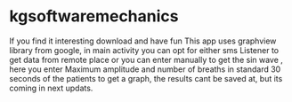 # kgsoftwaremechanics
If you find it interesting download and have fun
This app uses graphview library from google, in main activity you can opt for either sms Listener to get data from remote place or you can enter manually to get the sin wave , here you enter Maximum amplitude and number of breaths in standard 30 seconds of the patients to get a graph, the results cant be saved at, but its coming in next updats.
